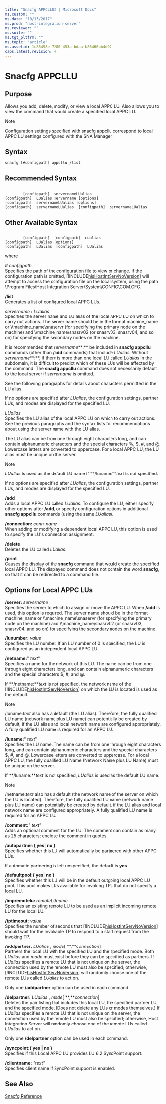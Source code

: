 ```yaml
---
title: "Snacfg APPCLLU2 | Microsoft Docs"
ms.custom: ""
ms.date: "10/13/2017"
ms.prod: "host-integration-server"
ms.reviewer: ""
ms.suite: ""
ms.tgt_pltfrm: ""
ms.topic: "article"
ms.assetid: 1c85498e-7280-453a-bdaa-b86466bb4d97
caps.latest.revision: 4
---
```

# Snacfg APPCLLU
## Purpose  
 Allows you add, delete, modify, or view a local APPC LU. Also allows you to view the command that would create a specified local APPC LU.  
  
> [!NOTE]
>  Configuration settings specified with snacfg appcllu correspond to local APPC LU settings configured with the SNA Manager.  
  
## Syntax  
  
```  
snacfg [#configpath] appcllu /list  
```  
  
## Recommended Syntax  
  
```  
  
        [configpath]  servernameLUalias  
[configpath]  LUalias servername [options]  
[configpath]  servernameLUalias [options]  
[configpath]  servernameLUalias  [configpath]  servernameLUalias   
```  
  
## Other Available Syntax  
  
```  
  
        [configpath]  [configpath]  LUalias  
[configpath]  LUalias [options]  
[configpath]  LUalias  [configpath]  LUalias   
```  
  
 where  
  
 **#** *configpath*  
 Specifies the path of the configuration file to view or change. If the configuration path is omitted, [!INCLUDE[hisHostIntServNoVersion](../core/includes/hishostintservnoversion-md.md)] will attempt to access the configuration file on the local system, using the path \Program Files\Host Integration Server\System\CONFIG\COM.CFG.  
  
 **/list**  
 Generates a list of configured local APPC LUs.  
  
 *servername* **:** *LUalias*  
 Specifies the server name and LU alias of the local APPC LU on which to carry out actions. The server name should be in the format machine_name or \\\machine_name\snaservr (for specifying the primary node on the machine) and \\\machine_name\snasrv02 (or snasrv03, snasrv04, and so on) for specifying the secondary nodes on the machine.  
  
 It is recommended that *servername***:** be included in **snacfg appcllu** commands (other than **/add** commands) that include *LUalias*. Without *servername***:**, if there is more than one local LU called *LUalias* in the subdomain, it is difficult to predict which of these LUs will be affected by the command. The **snacfg appcllu** command does not necessarily default to the local server if *servername* is omitted.  
  
 See the following paragraphs for details about characters permitted in the LU alias.  
  
 If no options are specified after *LUalias*, the configuration settings, partner LUs, and modes are displayed for the specified LU.  
  
 *LUalias*  
 Specifies the LU alias of the local APPC LU on which to carry out actions. See the previous paragraphs and the syntax lists for recommendations about using the server name with the LU alias.  
  
 The LU alias can be from one through eight characters long, and can contain alphanumeric characters and the special characters %, $, #, and @. Lowercase letters are converted to uppercase. For a local APPC LU, the LU alias must be unique on the server.  
  
> [!NOTE]
>  *LUalias* is used as the default LU name if **/luname:***text* is not specified.  
  
 If no options are specified after *LUalias*, the configuration settings, partner LUs, and modes are displayed for the specified LU.  
  
 **/add**  
 Adds a local APPC LU called *LUalias*. To configure the LU, either specify other options after **/add**, or specify configuration options in additional **snacfg appcllu** commands (using the same *LUalias*).  
  
 **/connection:** *conn-name*  
 When adding or modifying a dependent local APPC LU, this option is used to specify the LU's connection assignment.  
  
 **/delete**  
 Deletes the LU called *LUalias*.  
  
 **/print**  
 Causes the display of the **snacfg** command that would create the specified local APPC LU. The displayed command does not contain the word **snacfg**, so that it can be redirected to a command file.  
  
## Options for Local APPC LUs  
 **/server:** *servername*  
 Specifies the server to which to assign or move the APPC LU. When **/add** is used, this option is required. The server name should be in the format machine_name or \\\machine_name\snaservr (for specifying the primary node on the machine) and \\\machine_name\snasrv02 (or snasrv03, snasrv04, and so on) for specifying the secondary nodes on the machine.  
  
 **/lunumber:** *value*  
 Specifies the LU number. If an LU number of 0 is specified, the LU is configured as an independent local APPC LU.  
  
 **/netname:**" *text*"  
 Specifies a name for the network of this LU. The name can be from one through eight characters long, and can contain alphanumeric characters and the special characters $, #, and @.  
  
 If **/netname:***text* is not specified, the network name of the [!INCLUDE[hisHostIntServNoVersion](../core/includes/hishostintservnoversion-md.md)] on which the LU is located is used as the default.  
  
> [!NOTE]
>  /luname:*text* also has a default (the LU alias). Therefore, the fully qualified LU name (network name plus LU name) can potentially be created by default, if the LU alias and local network name are configured appropriately. A fully qualified LU name is required for an APPC LU.  
  
 **/luname:**" *text*"  
 Specifies the LU name. The name can be from one through eight characters long, and can contain alphanumeric characters and the special characters $, #, and @. Lowercase letters are converted to uppercase. For a local APPC LU, the fully qualified LU Name (Network Name plus LU Name) must be unique on the server.  
  
 If **/luname:***text* is not specified, *LUalias* is used as the default LU name.  
  
> [!NOTE]
>  /netname:*text* also has a default (the network name of the server on which the LU is located). Therefore, the fully qualified LU name (network name plus LU name) can potentially be created by default, if the LU alias and local network name are configured appropriately. A fully qualified LU name is required for an APPC LU.  
  
 **/comment:**" *text*"  
 Adds an optional comment for the LU. The comment can contain as many as 25 characters; enclose the comment in quotes.  
  
 **/autopartner:{ yes**&#124; **no }**  
 Specifies whether this LU will automatically be partnered with other APPC LUs.  
  
 If automatic partnering is left unspecified, the default is **yes**.  
  
 **/defaultpool:{ yes**&#124; **no }**  
 Specifies whether this LU will be in the default outgoing local APPC LU pool. This pool makes LUs available for invoking TPs that do not specify a local LU.  
  
 **/impremotelu:** *remoteLUname*  
 Specifies an existing remote LU to be used as an implicit incoming remote LU for the local LU.  
  
 **/tptimeout:** *value*  
 Specifies the number of seconds that [!INCLUDE[hisHostIntServNoVersion](../core/includes/hishostintservnoversion-md.md)] should wait for the invokable TP to respond to a start request from the invoking TP.  
  
 **/addpartner:** *LUalias* **,** *mode*[ **,***connection*]  
 Partners the local LU with the specified LU and the specified mode. Both *LUalias* and *mode* must exist before they can be specified as partners. If *LUalias* specifies a remote LU that is not unique on the server, the connection used by the remote LU must also be specified; otherwise, [!INCLUDE[hisHostIntServNoVersion](../core/includes/hishostintservnoversion-md.md)] will randomly choose one of the remote LUs called *LUalias* to act on.  
  
 Only one **/addpartner** option can be used in each command.  
  
 **/delpartner:** *LUalias* **,** *mode*[ **,***connection*]  
 Deletes the pair listing that includes this local LU, the specified partner LU, and the specified mode. (Does not delete any LUs or modes themselves.) If *LUalias* specifies a remote LU that is not unique on the server, the connection used by the remote LU must also be specified; otherwise, Host Integration Server will randomly choose one of the remote LUs called *LUalias* to act on.  
  
 Only one **/delpartner** option can be used in each command.  
  
 **/syncpoint:{ yes &#124; no }**  
 Specifies if this Local APPC LU provides LU 6.2 SyncPoint support.  
  
 **/clientname:** *"text"*  
 Specifies client name if SyncPoint support is enabled.  
  
## See Also  
 [Snacfg Reference](../core/snacfg-reference.md)
